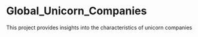 # Global_Unicorn_Companies
This project provides insights into the characteristics of unicorn companies
